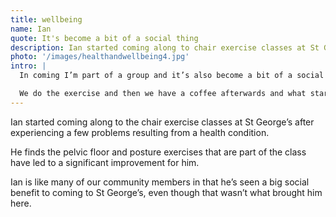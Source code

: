 ```yaml
---
title: wellbeing
name: Ian
quote: It's become a bit of a social thing
description: Ian started coming along to chair exercise classes at St George’s after experiencing a few problems resulting from a health condition.
photo: '/images/healthandwellbeing4.jpg'
intro: |
  In coming I’m part of a group and it’s also become a bit of a social thing.

  We do the exercise and then we have a coffee afterwards and what started off as a half an hour exercise class can often lead up to one and a half, two hours at St George’s.
---
```

Ian started coming along to the chair exercise classes at St George’s after experiencing a few problems resulting from a health condition.

He finds the pelvic floor and posture exercises that are part of the class have led to a significant improvement for him.

Ian is like many of our community members in that he’s seen a big social benefit to coming to St George’s, even though that wasn’t what brought him here.